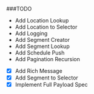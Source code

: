 ###TODO
* Add Location Lookup
* Add Location to Selector
* Add Logging
* Add Segment Creator
* Add Segment Lookup
* Add Schedule Push
* Add Pagination Recursion
* [X] Add Rich Message
* [X] Add Segment to Selector
* [X] Implement Full Payload Spec
